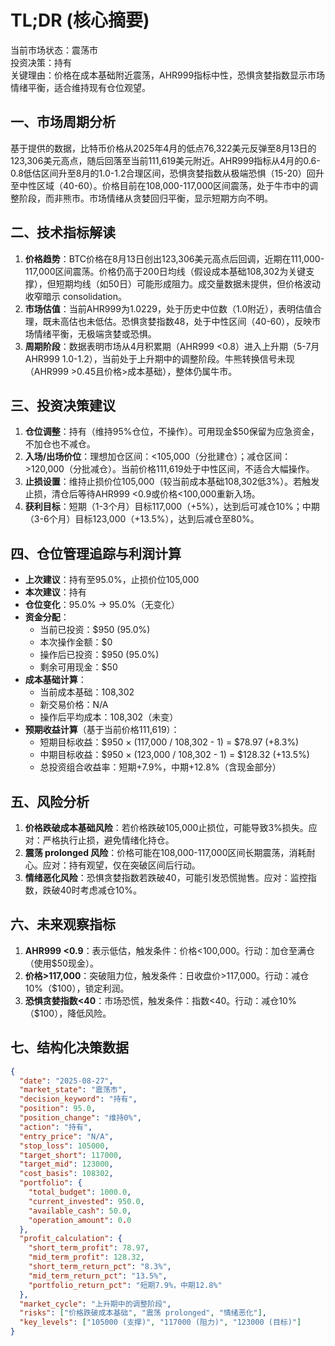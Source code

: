 # TL;DR (核心摘要)
当前市场状态：震荡市  
投资决策：持有  
关键理由：价格在成本基础附近震荡，AHR999指标中性，恐惧贪婪指数显示市场情绪平衡，适合维持现有仓位观望。

## 一、市场周期分析
基于提供的数据，比特币价格从2025年4月的低点76,322美元反弹至8月13日的123,306美元高点，随后回落至当前111,619美元附近。AHR999指标从4月的0.6-0.8低估区间升至8月的1.0-1.2合理区间，恐惧贪婪指数从极端恐惧（15-20）回升至中性区域（40-60）。价格目前在108,000-117,000区间震荡，处于牛市中的调整阶段，而非熊市。市场情绪从贪婪回归平衡，显示短期方向不明。

## 二、技术指标解读
1. **价格趋势**：BTC价格在8月13日创出123,306美元高点后回调，近期在111,000-117,000区间震荡。价格仍高于200日均线（假设成本基础108,302为关键支撑），但短期均线（如50日）可能形成阻力。成交量数据未提供，但价格波动收窄暗示 consolidation。
2. **市场估值**：当前AHR999为1.0229，处于历史中位数（1.0附近），表明估值合理，既未高估也未低估。恐惧贪婪指数48，处于中性区间（40-60），反映市场情绪平衡，无极端贪婪或恐惧。
3. **周期阶段**：数据表明市场从4月积累期（AHR999 <0.8）进入上升期（5-7月AHR999 1.0-1.2），当前处于上升期中的调整阶段。牛熊转换信号未现（AHR999 >0.45且价格>成本基础），整体仍属牛市。

## 三、投资决策建议
1. **仓位调整**：持有（维持95%仓位，不操作）。可用现金$50保留为应急资金，不加仓也不减仓。
2. **入场/出场价位**：理想加仓区间：<105,000（分批建仓）；减仓区间：>120,000（分批减仓）。当前价格111,619处于中性区间，不适合大幅操作。
3. **止损设置**：维持止损价位105,000（较当前成本基础108,302低3%）。若触发止损，清仓后等待AHR999 <0.9或价格<100,000重新入场。
4. **获利目标**：短期（1-3个月）目标117,000（+5%），达到后可减仓10%；中期（3-6个月）目标123,000（+13.5%），达到后减仓至80%。

## 四、仓位管理追踪与利润计算
- **上次建议**：持有至95.0%，止损价位105,000  
- **本次建议**：持有  
- **仓位变化**：95.0% → 95.0%（无变化）  
- **资金分配**：  
  - 当前已投资：$950 (95.0%)  
  - 本次操作金额：$0  
  - 操作后已投资：$950 (95.0%)  
  - 剩余可用现金：$50  
- **成本基础计算**：  
  - 当前成本基础：108,302  
  - 新交易价格：N/A  
  - 操作后平均成本：108,302（未变）  
- **预期收益计算**（基于当前价格111,619）：  
  - 短期目标收益：$950 × (117,000 / 108,302 - 1) = $78.97 (+8.3%)  
  - 中期目标收益：$950 × (123,000 / 108,302 - 1) = $128.32 (+13.5%)  
  - 总投资组合收益率：短期+7.9%，中期+12.8%（含现金部分）

## 五、风险分析
1. **价格跌破成本基础风险**：若价格跌破105,000止损位，可能导致3%损失。应对：严格执行止损，避免情绪化持仓。  
2. **震荡 prolonged 风险**：价格可能在108,000-117,000区间长期震荡，消耗耐心。应对：持有观望，仅在突破区间后行动。  
3. **情绪恶化风险**：恐惧贪婪指数若跌破40，可能引发恐慌抛售。应对：监控指数，跌破40时考虑减仓10%。

## 六、未来观察指标
1. **AHR999 <0.9**：表示低估，触发条件：价格<100,000。行动：加仓至满仓（使用$50现金）。  
2. **价格>117,000**：突破阻力位，触发条件：日收盘价>117,000。行动：减仓10%（$100），锁定利润。  
3. **恐惧贪婪指数<40**：市场恐慌，触发条件：指数<40。行动：减仓10%（$100），降低风险。

## 七、结构化决策数据
```json
{
  "date": "2025-08-27",
  "market_state": "震荡市",
  "decision_keyword": "持有",
  "position": 95.0,
  "position_change": "维持0%",
  "action": "持有",
  "entry_price": "N/A",
  "stop_loss": 105000,
  "target_short": 117000,
  "target_mid": 123000,
  "cost_basis": 108302,
  "portfolio": {
    "total_budget": 1000.0,
    "current_invested": 950.0,
    "available_cash": 50.0,
    "operation_amount": 0.0
  },
  "profit_calculation": {
    "short_term_profit": 78.97,
    "mid_term_profit": 128.32,
    "short_term_return_pct": "8.3%",
    "mid_term_return_pct": "13.5%",
    "portfolio_return_pct": "短期7.9%，中期12.8%"
  },
  "market_cycle": "上升期中的调整阶段",
  "risks": ["价格跌破成本基础", "震荡 prolonged", "情绪恶化"],
  "key_levels": ["105000 (支撑)", "117000 (阻力)", "123000 (目标)"]
}
```